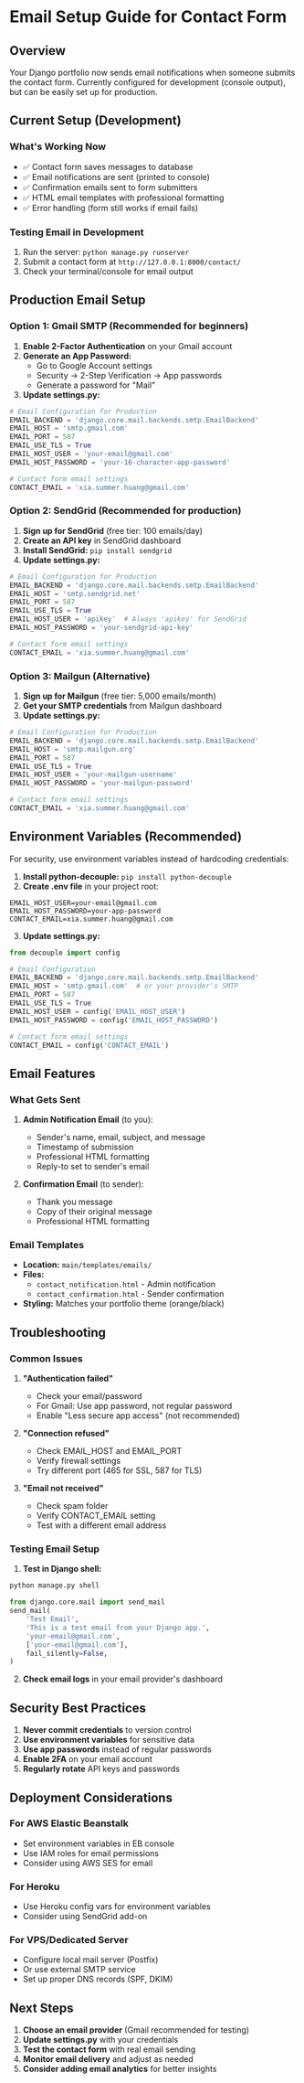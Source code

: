 # Email Setup Guide for Contact Form

## Overview
Your Django portfolio now sends email notifications when someone submits the contact form. Currently configured for development (console output), but can be easily set up for production.

## Current Setup (Development)

### What's Working Now
- ✅ Contact form saves messages to database
- ✅ Email notifications are sent (printed to console)
- ✅ Confirmation emails sent to form submitters
- ✅ HTML email templates with professional formatting
- ✅ Error handling (form still works if email fails)

### Testing Email in Development
1. Run the server: `python manage.py runserver`
2. Submit a contact form at `http://127.0.0.1:8000/contact/`
3. Check your terminal/console for email output

## Production Email Setup

### Option 1: Gmail SMTP (Recommended for beginners)

1. **Enable 2-Factor Authentication** on your Gmail account
2. **Generate an App Password:**
   - Go to Google Account settings
   - Security → 2-Step Verification → App passwords
   - Generate a password for "Mail"
3. **Update settings.py:**

```python
# Email Configuration for Production
EMAIL_BACKEND = 'django.core.mail.backends.smtp.EmailBackend'
EMAIL_HOST = 'smtp.gmail.com'
EMAIL_PORT = 587
EMAIL_USE_TLS = True
EMAIL_HOST_USER = 'your-email@gmail.com'
EMAIL_HOST_PASSWORD = 'your-16-character-app-password'

# Contact form email settings
CONTACT_EMAIL = 'xia.summer.huang@gmail.com'
```

### Option 2: SendGrid (Recommended for production)

1. **Sign up for SendGrid** (free tier: 100 emails/day)
2. **Create an API key** in SendGrid dashboard
3. **Install SendGrid:** `pip install sendgrid`
4. **Update settings.py:**

```python
# Email Configuration for Production
EMAIL_BACKEND = 'django.core.mail.backends.smtp.EmailBackend'
EMAIL_HOST = 'smtp.sendgrid.net'
EMAIL_PORT = 587
EMAIL_USE_TLS = True
EMAIL_HOST_USER = 'apikey'  # Always 'apikey' for SendGrid
EMAIL_HOST_PASSWORD = 'your-sendgrid-api-key'

# Contact form email settings
CONTACT_EMAIL = 'xia.summer.huang@gmail.com'
```

### Option 3: Mailgun (Alternative)

1. **Sign up for Mailgun** (free tier: 5,000 emails/month)
2. **Get your SMTP credentials** from Mailgun dashboard
3. **Update settings.py:**

```python
# Email Configuration for Production
EMAIL_BACKEND = 'django.core.mail.backends.smtp.EmailBackend'
EMAIL_HOST = 'smtp.mailgun.org'
EMAIL_PORT = 587
EMAIL_USE_TLS = True
EMAIL_HOST_USER = 'your-mailgun-username'
EMAIL_HOST_PASSWORD = 'your-mailgun-password'

# Contact form email settings
CONTACT_EMAIL = 'xia.summer.huang@gmail.com'
```

## Environment Variables (Recommended)

For security, use environment variables instead of hardcoding credentials:

1. **Install python-decouple:** `pip install python-decouple`
2. **Create .env file** in your project root:

```env
EMAIL_HOST_USER=your-email@gmail.com
EMAIL_HOST_PASSWORD=your-app-password
CONTACT_EMAIL=xia.summer.huang@gmail.com
```

3. **Update settings.py:**

```python
from decouple import config

# Email Configuration
EMAIL_BACKEND = 'django.core.mail.backends.smtp.EmailBackend'
EMAIL_HOST = 'smtp.gmail.com'  # or your provider's SMTP
EMAIL_PORT = 587
EMAIL_USE_TLS = True
EMAIL_HOST_USER = config('EMAIL_HOST_USER')
EMAIL_HOST_PASSWORD = config('EMAIL_HOST_PASSWORD')

# Contact form email settings
CONTACT_EMAIL = config('CONTACT_EMAIL')
```

## Email Features

### What Gets Sent
1. **Admin Notification Email** (to you):
   - Sender's name, email, subject, and message
   - Timestamp of submission
   - Professional HTML formatting
   - Reply-to set to sender's email

2. **Confirmation Email** (to sender):
   - Thank you message
   - Copy of their original message
   - Professional HTML formatting

### Email Templates
- **Location:** `main/templates/emails/`
- **Files:**
  - `contact_notification.html` - Admin notification
  - `contact_confirmation.html` - Sender confirmation
- **Styling:** Matches your portfolio theme (orange/black)

## Troubleshooting

### Common Issues

1. **"Authentication failed"**
   - Check your email/password
   - For Gmail: Use app password, not regular password
   - Enable "Less secure app access" (not recommended)

2. **"Connection refused"**
   - Check EMAIL_HOST and EMAIL_PORT
   - Verify firewall settings
   - Try different port (465 for SSL, 587 for TLS)

3. **"Email not received"**
   - Check spam folder
   - Verify CONTACT_EMAIL setting
   - Test with a different email address

### Testing Email Setup

1. **Test in Django shell:**
```bash
python manage.py shell
```

```python
from django.core.mail import send_mail
send_mail(
    'Test Email',
    'This is a test email from your Django app.',
    'your-email@gmail.com',
    ['your-email@gmail.com'],
    fail_silently=False,
)
```

2. **Check email logs** in your email provider's dashboard

## Security Best Practices

1. **Never commit credentials** to version control
2. **Use environment variables** for sensitive data
3. **Use app passwords** instead of regular passwords
4. **Enable 2FA** on your email account
5. **Regularly rotate** API keys and passwords

## Deployment Considerations

### For AWS Elastic Beanstalk
- Set environment variables in EB console
- Use IAM roles for email permissions
- Consider using AWS SES for email

### For Heroku
- Use Heroku config vars for environment variables
- Consider using SendGrid add-on

### For VPS/Dedicated Server
- Configure local mail server (Postfix)
- Or use external SMTP service
- Set up proper DNS records (SPF, DKIM)

## Next Steps

1. **Choose an email provider** (Gmail recommended for testing)
2. **Update settings.py** with your credentials
3. **Test the contact form** with real email sending
4. **Monitor email delivery** and adjust as needed
5. **Consider adding email analytics** for better insights 
